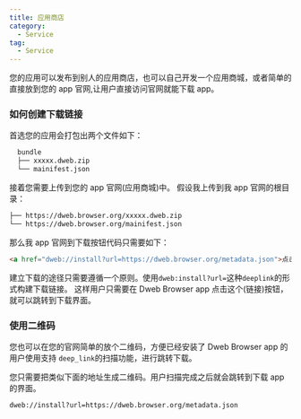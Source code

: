 ```yaml
---
title: 应用商店
category:
  - Service
tag:
  - Service
---
```


您的应用可以发布到别人的应用商店，也可以自己开发一个应用商城，或者简单的直接放到您的 app 官网,让用户直接访问官网就能下载 app。

### 如何创建下载链接

首选您的应用会打包出两个文件如下：

```bash
  bundle
  ├── xxxxx.dweb.zip
  └── mainifest.json
```

接着您需要上传到您的 app 官网(应用商城)中。
假设我上传到我 app 官网的根目录：

```bash
├── https://dweb.browser.org/xxxxx.dweb.zip
└── https://dweb.browser.org/mainifest.json
```

那么我 app 官网到下载按钮代码只需要如下：

```html
<a href="dweb://install?url=https://dweb.browser.org/metadata.json">点击下载</a>
```

建立下载的途径只需要遵循一个原则。使用`dweb:install?url=`这种`deeplink`的形式构建下载链接。
这样用户只需要在 Dweb Browser app 点击这个(链接)按钮，就可以跳转到下载界面。

### 使用二维码

您也可以在您的官网简单的放个二维码，方便已经安装了 Dweb Browser app 的用户使用支持 `deep_link`的扫描功能，进行跳转下载。

您只需要把类似下面的地址生成二维码。用户扫描完成之后就会跳转到下载 app 的界面。

```bash
dweb://install?url=https://dweb.browser.org/metadata.json
```
